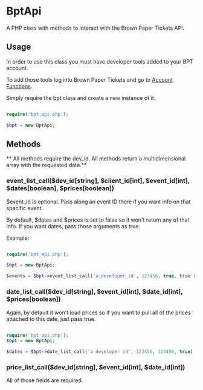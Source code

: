 BptApi
========

A PHP class with methods to interact with the Brown Paper Tickets API.

Usage
-----

In order to use this class you must have developer tools added to your
BPT account. 

To add those tools log into Brown Paper Tickets and go to 
[Account Functions](https://www.brownpapertickets.com/user/functions.html).

Simply require the bpt class and create a new instance of it.

```php

require('bpt_api.php');

$bpt = new BptApi;

```

Methods
-------
** All methods require the dev_id. All methods return a multidimensional 
array with the requested data.**

### event_list_call($dev_id[string], $client_id[int], $event_id[int], $dates[boolean], $prices[boolean])

$event_id is optional. Pass along an event ID there if you want info 
on that specific event.

By default, $dates and $prices is set to false so it won't return any of
that info. If you want dates, pass those arguments as true.

Example:

```php

require('bpt_api.php');

$bpt = new BptApi;

$events = $bpt->event_list_call('a_developer_id', 123456, true, true');
```

### date_list_call($dev_id[string], $event_id[int], $date_id[int], $prices[boolean])

Again, by default it won't load prices so if you want to pull all of the
prices attached to this date, just pass true.

```php

require('bpt_api.php');
$bpt = new BptApi;

$dates = $bpt->date_list_call('a developer id', 123456, 123456, true)
```

### price_list_call($dev_id[string], $event_id[int], $date_id[int])

All of those fields are required. 